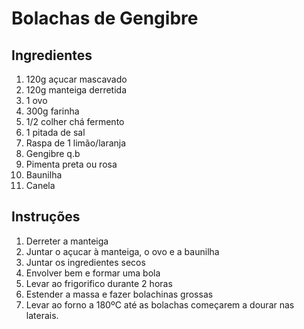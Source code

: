 # Bolachas de Gengibre

## Ingredientes

1. 120g açucar mascavado
2. 120g manteiga derretida
3. 1 ovo
4. 300g farinha
5. 1/2 colher chá fermento
6. 1 pitada de sal
7. Raspa de 1 limão/laranja
8. Gengibre q.b
9. Pimenta preta ou rosa
10. Baunilha
11. Canela

## Instruções

1. Derreter a manteiga
2. Juntar o açucar à manteiga, o ovo e a baunilha
3. Juntar os ingredientes secos
4. Envolver bem e formar uma bola
5. Levar ao frigorifico durante 2 horas
6. Estender a massa e fazer bolachinas grossas
7. Levar ao forno a 180ºC até as bolachas começarem a dourar nas laterais.
